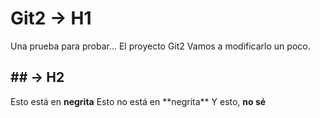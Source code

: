 # Git2 -> H1
Una prueba para probar... El proyecto Git2
Vamos a modificarlo un poco.

## \#\# -> H2
Esto está en **negrita** 
Esto no está en \*\*negrita\*\*
Y esto, __no sé__
